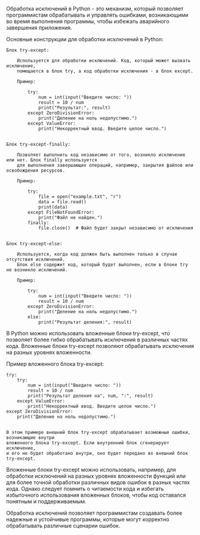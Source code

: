 

Обработка исключений в Python - это механизм, который позволяет программистам обрабатывать и управлять ошибками,
возникающими во время выполнения программы, чтобы избежать аварийного завершения приложения.


Основные конструкции для обработки исключений в Python:

    Блок try-except:

        Используется для обработки исключений. Код, который может вызвать исключение,
        помещается в блок try, а код обработки исключения - в блок except.

        Пример:

            try:
                num = int(input("Введите число: "))
                result = 10 / num
                print("Результат:", result)
            except ZeroDivisionError:
                print("Деление на ноль недопустимо.")
            except ValueError:
                print("Некорректный ввод. Введите целое число.")


    Блок try-except-finally:

        Позволяет выполнить код независимо от того, возникло исключение или нет. Блок finally используется
        для выполнения завершающих операций, например, закрытия файлов или освобождения ресурсов.

        Пример:

            try:
                file = open("example.txt", "r")
                data = file.read()
                print(data)
            except FileNotFoundError:
                print("Файл не найден.")
            finally:
                file.close()  # Файл будет закрыт независимо от исключения


    Блок try-except-else:

        Используется, когда код должен быть выполнен только в случае отсутствия исключений.
        Блок else содержит код, который будет выполнен, если в блоке try не возникло исключений.

        Пример:

            try:
                num = int(input("Введите число: "))
                result = 10 / num
            except ZeroDivisionError:
                print("Деление на ноль недопустимо.")
            else:
                print("Результат деления:", result)



В Python можно использовать вложенные блоки try-except, что позволяет более гибко обрабатывать исключения 
в различных частях кода. Вложенные блоки try-except позволяют обрабатывать исключения на разных уровнях вложенности.


Пример вложенного блока try-except:
    
    try:
        try:
            num = int(input("Введите число: "))
            result = 10 / num
            print("Результат деления на", num, ":", result)
        except ValueError:
            print("Некорректный ввод. Введите целое число.")
    except ZeroDivisionError:
        print("Деление на ноль недопустимо.")

    
    В этом примере внешний блок try-except обрабатывает возможные ошибки, возникающие внутри 
    вложенного блока try-except. Если внутренний блок сгенерирует исключение, 
    и его не будет обработано внутри, оно будет передано во внешний блок try-except.


Вложенные блоки try-except можно использовать, например, для обработки исключений на разных 
уровнях вложенности функций или для более точной обработки различных видов ошибок в разных частях кода. 
Однако следует помнить о читаемости кода и избегать избыточного использования вложенных блоков,
чтобы код оставался понятным и поддерживаемым.



Обработка исключений позволяет программистам создавать более надежные и устойчивые программы,
которые могут корректно обрабатывать различные сценарии ошибок.